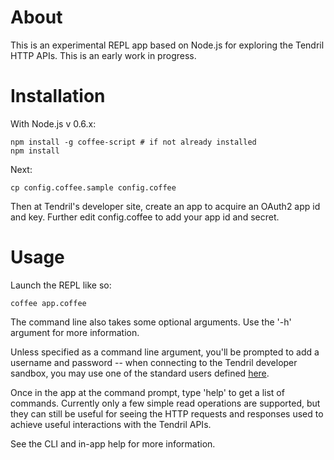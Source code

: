 # About

This is an experimental REPL app based on Node.js for exploring the Tendril HTTP APIs.  This is an early work in progress.

# Installation

With Node.js v 0.6.x:

    npm install -g coffee-script # if not already installed
    npm install

Next:

    cp config.coffee.sample config.coffee

Then at Tendril's developer site, create an app to acquire an OAuth2 app id and key. Further edit config.coffee to add your app id and secret.

# Usage

Launch the REPL like so:

    coffee app.coffee

The command line also takes some optional arguments.  Use the '-h' argument for more information.

Unless specified as a command line argument, you'll be prompted to add a username and password -- when connecting to the Tendril developer sandbox, you may use one of the standard users defined [here](https://dev.tendrilinc.com/docs/sample_users).

Once in the app at the command prompt, type 'help' to get a list of commands.  Currently only a few simple read operations are supported, but they can still be useful for seeing the HTTP requests and responses used to achieve useful interactions with the Tendril APIs.

See the CLI and in-app help for more information.

